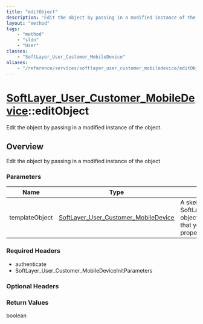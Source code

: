 ```yaml
---
title: "editObject"
description: "Edit the object by passing in a modified instance of the object"
layout: "method"
tags:
    - "method"
    - "sldn"
    - "User"
classes:
    - "SoftLayer_User_Customer_MobileDevice"
aliases:
    - "/reference/services/softlayer_user_customer_mobiledevice/editObject"
---
```

# [SoftLayer_User_Customer_MobileDevice](/reference/services/SoftLayer_User_Customer_MobileDevice)::editObject

Edit the object by passing in a modified instance of the object.


## Overview 
Edit the object by passing in a modified instance of the object 

### Parameters 
|Name | Type | Description |
| --- | --- | --- |
|templateObject| <a href='/reference/datatypes/SoftLayer_User_Customer_MobileDevice'>SoftLayer_User_Customer_MobileDevice </a>| A skeleton SoftLayer_User_Customer_MobileDevice object with only the properties defined that you wish to change. Unchanged properties are left alone.|


### Required Headers
* authenticate
* SoftLayer_User_Customer_MobileDeviceInitParameters

### Optional Headers

### Return Values
boolean

